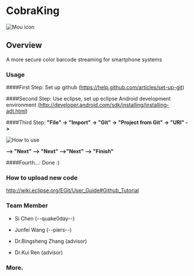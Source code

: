 CobraKing
=========
![Mou icon](https://encrypted-tbn1.gstatic.com/images?q=tbn:ANd9GcRz30BA1WN2_iz0sHKpWplT01P9XLpMHUgCHqDdSBiYnqHQq-NhVQ)

## Overview

A more secure color barcode streaming for smartphone systems

### Usage

####First Step: 
Set up github (<https://help.github.com/articles/set-up-git>)

####Second Step: 
Use eclipse, set up eclipse Android development environment (<http://developer.android.com/sdk/installing/installing-adt.html>)

####Third Step: 
**"File" -> "Import" -> "Git" -> "Project from Git" -> "URI" ->**

![How to use](http://quake0day.com/readme.jpeg) 

**--> "Next" --> "Next" -->"Next" --> "Finish"**

####Fourth…: 
Done :)

### How to upload new code
<http://wiki.eclipse.org/EGit/User_Guide#Github_Tutorial>

### Team Member
* Si Chen (--quake0day--)

* Junfei Wang (--piers--)

* Dr.Bingsheng Zhang (advisor)

* Dr.Kui Ren (advisor)

### More.
